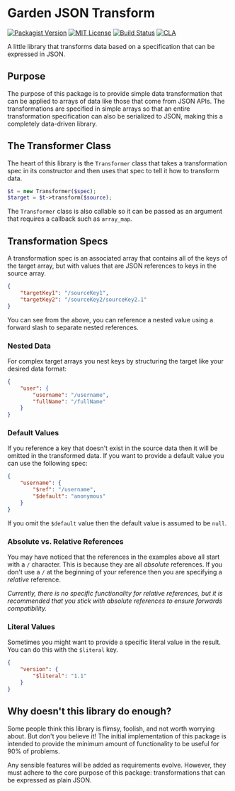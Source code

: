 # Garden JSON Transform

[![Packagist Version](https://img.shields.io/packagist/v/vanilla/garden-jsont.svg?style=flat)](https://packagist.org/packages/vanilla/garden-jsont)
[![MIT License](https://img.shields.io/github/license/vanilla/garden-jsont.svg)](https://github.com/vanilla/garden-jsont/blob/master/LICENSE)
[![Build Status](https://circleci.com/gh/vanilla/garden-jsont/tree/master.svg?style=shield)](https://circleci.com/gh/vanilla/garden-jsont/tree/master)
[![CLA](https://cla-assistant.io/readme/badge/vanilla/garden-jsont)](https://cla-assistant.io/vanilla/garden-jsont)

A little library that transforms data based on a specification that can be expressed in JSON.

## Purpose

The purpose of this package is to provide simple data transformation that can be applied to arrays of data like those that come from JSON APIs. The transformations are specified in simple arrays so that an entire transformation specification can also be serialized to JSON, making this a completely data-driven library.

## The Transformer Class

The heart of this library is the `Transformer` class that takes a transformation spec in its constructor and then uses that spec to tell it how to transform data.

```php
$t = new Transformer($spec);
$target = $t->transform($source);
```

The `Transformer` class is also callable so it can be passed as an argument that requires a callback such as `array_map`.

## Transformation Specs

A transformation spec is an associated array that contains all of the keys of the target array, but with values that are JSON references to keys in the source array.

```json
{
    "targetKey1": "/sourceKey1",
    "targetKey2": "/sourceKey2/sourceKey2.1"
}
```

You can see from the above, you can reference a nested value using a forward slash to separate nested references.

### Nested Data

For complex target arrays you nest keys by structuring the target like your desired data format:

```json
{
    "user": {
        "username": "/username",
        "fullName": "/fullName"
    }
}
```

### Default Values

If you reference a key that doesn't exist in the source data then it will be omitted in the transformed data. If you want to provide a default value you can use the following spec:

```json
{
    "username": {
        "$ref": "/username",
        "$default": "anonymous"
    }
}
```

If you omit the `$default` value then the default value is assumed to be `null`.

### Absolute vs. Relative References

You may have noticed that the references in the examples above all start with a `/` character. This is because they are all *absolute* references. If you don't use a `/` at the beginning of your reference then you are specifying a *relative* reference.

*Currently, there is no specific functionality for relative references, but it is recommended that you stick with absolute references to ensure forwards compatibility.*

### Literal Values

Sometimes you might want to provide a specific literal value in the result. You can do this with the `$literal` key.

```json
{
    "version": {
        "$literal": "1.1"
    }
}
```

## Why doesn't this library do enough?

Some people think this library is flimsy, foolish, and not worth worrying about. But don't you believe it! The initial implementation of this package is intended to provide the minimum amount of functionality to be useful for 90% of problems.

Any sensible features will be added as requirements evolve. However, they must adhere to the core purpose of this package: transformations that can be expressed as plain JSON.
